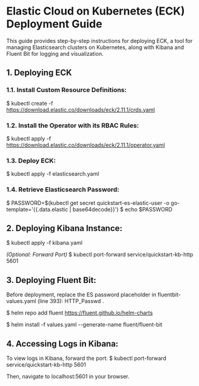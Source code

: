 # Elastic Cloud on Kubernetes (ECK) Deployment Guide

This guide provides step-by-step instructions for deploying ECK, a tool for managing Elasticsearch clusters on Kubernetes, along with Kibana and Fluent Bit for logging and visualization.

## 1. Deploying ECK

### 1.1. Install Custom Resource Definitions:

$ kubectl create -f https://download.elastic.co/downloads/eck/2.11.1/crds.yaml

### 1.2. Install the Operator with its RBAC Rules:

$ kubectl apply -f https://download.elastic.co/downloads/eck/2.11.1/operator.yaml

### 1.3. Deploy ECK:

$ kubectl apply -f elasticsearch.yaml

### 1.4. Retrieve Elasticsearch Password:

$ PASSWORD=$(kubectl get secret quickstart-es-elastic-user -o go-template='{{.data.elastic | base64decode}}')
$ echo $PASSWORD

## 2. Deploying Kibana Instance:

$ kubectl apply -f kibana.yaml

*(Optional: Forward Port)*
$ kubectl port-forward service/quickstart-kb-http 5601

## 3. Deploying Fluent Bit:

Before deployment, replace the ES password placeholder in fluentbit-values.yaml (line 393): HTTP_Passwd <es-password>.

$ helm repo add fluent https://fluent.github.io/helm-charts

$ helm install -f values.yaml --generate-name fluent/fluent-bit

## 4. Accessing Logs in Kibana:

To view logs in Kibana, forward the port:
$ kubectl port-forward service/quickstart-kb-http 5601

Then, navigate to localhost:5601 in your browser.
